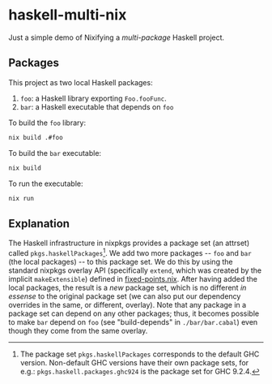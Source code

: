 # haskell-multi-nix

Just a simple demo of Nixifying a *multi-package* Haskell project.

## Packages

This project as two local Haskell packages:

1. `foo`: a Haskell library exporting `Foo.fooFunc`.
2. `bar`: a Haskell executable that depends on `foo`

To build the `foo` library:

```sh
nix build .#foo
```

To build the `bar` executable:

```sh
nix build
```

To run the executable:

```sh
nix run
```

## Explanation

The Haskell infrastructure in nixpkgs provides a package set (an attrset) called `pkgs.haskellPackages`[^ver]. We add two more packages -- `foo` and `bar` (the local packages) -- to this package set. We do this by using the standard nixpkgs overlay API (specifically `extend`, which was created by the implicit `makeExtensible`) defined in [fixed-points.nix](https://github.com/NixOS/nixpkgs/blob/master/lib/fixed-points.nix). After having added the local packages, the result is a *new* package set, which is no different *in essense* to the original package set (we can also put our dependency overrides in the same, or different, overlay). Note that any package in a package set can depend on any other packages; thus, it becomes possible to make `bar` depend on `foo` (see "build-depends" in `./bar/bar.cabal`) even though they come from the same overlay.

[^ver]: The package set `pkgs.haskellPackages` corresponds to the default GHC version. Non-default GHC versions have their own package sets, for e.g.: `pkgs.haskell.packages.ghc924` is the package set for GHC 9.2.4.
